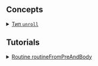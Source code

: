 ## Concepts

<!--
<details><summary><a href="./concept/RoutineInput.md#Масив-аргументів">
      Масив аргументів
  </a></summary>
  Це сукупність параметрів рутини, котрі сформовано в псевдомасив <code>arguments</code>.
</details>
<details><summary><a href="./concept/RoutineInput.md#Мапа-опцій">
      Мапа опцій
  </a></summary>
  Це контейнер, що призначений для передачі даних в рутину та управління її поведінкою.
</details>
<details><summary><a href="./concept/Vector.md">
      Вектор
  </a></summary>
  Це контейнер, що призначений для передачі даних в рутину, містить впорядкований скінченний набір елементів (даних).
</details>
<details><summary><a href="./concept/Evaluator.md">
      Евалуатор
  </a></summary>
  Це рутина або декілька рутини, котрі здійснюють співставлення значень елемента масиву та елемента порівняння після виконання над ними деякої операції. Евалуатор викликається зовнішньою рутиною, якщо значення після перетворень еквівалентні, то зовнішня рутина може виконати дію над елементом масиву.
</details>
<details><summary><a href="./concept/Equalizer.md">
      Еквалайзер
  </a></summary>
  Це рутина, котра використовує логічну умову для управління доступом зовнішньої рутини до елементу масиву. Еквалайзер викликається зовнішньою рутиною, він відкриває доступ до елементу масиву, якщо умова виконується.
</details>
<details><summary><a href="./concept/TypePrimitive.md">
      Тип primitive
  </a></summary>
  Усі типи даних, що передають незмінювані величини називають простими або примітивними.
</details>
<details><summary><a href="./concept/TypePrimitive.md#Тип-string">
      Тип string
  </a></summary>
  Примітивний тип JavaScript для представлення текстових даних. Це послідовність елементів з 16-бітних беззнакових цілих чисел, де кожен елемент займає визначену позицію.
</details>
-->
<details><summary><a href="./concept/TypeUnroll.md">
      Тип <code>unroll</code>
  </a></summary>
  <code>Unroll</code> - data type, it is a special kind of array, capable to be unrolled in another array when performing operations on it.
</details>

## Tutorials

<!-- <details><summary><a href="./tutorial/Abstract.md">
      Загальна інформація
  </a></summary>
  Загальна інформація про модуль Tools.
</details>
<details><summary><a href="./tutorial/Installation.md">
      Встановлення
  </a></summary>
  Процедура встановлення модуль Tools.
</details>

<details><summary><a href="./tutorial/ArrayCountElement.md">
      Рутина arrayCountElement
  </a></summary>
  Рутина для підрахунку кількості входжень елемента в масив.
</details>-->

<details><summary><a href="./tutorial/RoutineFromPreAndBody.md">
      Routine routineFromPreAndBody
  </a></summary>
  Automatically combining of the data preparation routine and routine for data processing.
</details>

<!-- <details><summary><a href="./tutorial/Vectorize.md">
      Векторизація рутин
  </a></summary>
  Як використовувати рутину <code>vectorize</code> для векторизації скалярних рутин.
</details>
<details><summary><a href="./tutorial/VectorizeOptions.md">
      Налаштування рутин при векторизації
  </a></summary>
  Як використовувати опції рутини <code>vectorize</code> при створенні векторизованої рутини.
</details> -->

